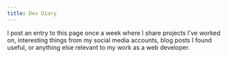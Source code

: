 ```yaml
---
title: Dev Diary
---
```


I post an entry to this page once a week where I share projects I've worked on, interesting things from my social media accounts, blog posts I found useful, or anything else relevant to my work as a web developer.